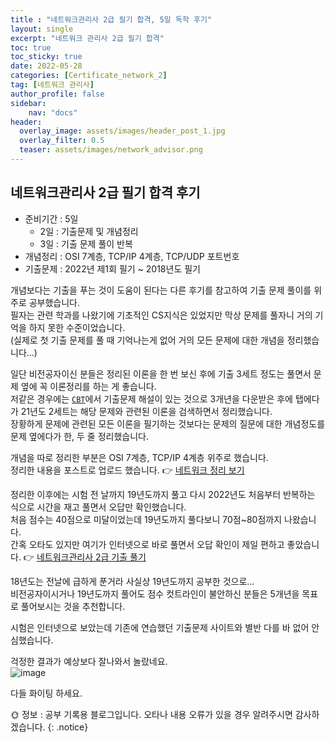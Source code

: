 ```yaml
---
title : "네트워크관리사 2급 필기 합격, 5일 독학 후기"
layout: single
excerpt: "네트워크 관리사 2급 필기 합격"
toc: true
toc_sticky: true
date: 2022-05-28
categories: [Certificate_network_2]
tag: [네트워크 관리사]
author_profile: false
sidebar:
    nav: "docs"
header:
  overlay_image: assets/images/header_post_1.jpg
  overlay_filter: 0.5 
  teaser: assets/images/network_advisor.png
---
```

## 네트워크관리사 2급 필기 합격 후기

- 준비기간 : 5일
    - 2일 : 기출문제 및 개념정리
    - 3일 : 기출 문제 풀이 반복
- 개념정리 : OSI 7계층, TCP/IP 4계층, TCP/UDP 포트번호
- 기출문제 : 2022년 제1회 필기 ~ 2018년도 필기


개념보다는 기출을 푸는 것이 도움이 된다는 다른 후기를 참고하여 기출 문제 풀이를 위주로 공부했습니다.  
필자는 관련 학과를 나왔기에 기초적인 CS지식은 있었지만 막상 문제를 풀자니 거의 기억을 하지 못한 수준이었습니다.   
(실제로 첫 기출 문제를 풀 때 기억나는게 없어 거의 모든 문제에 대한 개념을 정리했습니다...)  

일단 비전공자이신 분들은 정리된 이론을 한 번 보신 후에 기출 3세트 정도는 풀면서 문제 옆에 꼭 이론정리를 하는 게 좋습니다.  
저같은 경우에는 [`CBT`](https://www.comcbt.com/xe/jf)에서 기출문제 해설이 있는 것으로 3개년을 다운받은 후에 탭에다가 21년도 2세트는 해당 문제와 관련된 이론을 검색하면서 정리했습니다.  
장황하게 문제에 관련된 모든 이론을 필기하는 것보다는 문제의 질문에 대한 개념정도를 문제 옆에다가 한, 두 줄 정리했습니다.  

개념을 따로 정리한 부분은 OSI 7계층, TCP/IP 4계층 위주로 했습니다.  
정리한 내용을 포스트로 업로드 했습니다.
👉 [네트워크 정리 보기](https://sun0te.github.io/network/network-01/)     

정리한 이후에는 시험 전 날까지 19년도까지 풀고 다시 2022년도 처음부터 반복하는 식으로 시간을 재고 풀면서 오답만 확인했습니다.    
처음 점수는 40점으로 미달이었는데 19년도까지 풀다보니 70점~80점까지 나왔습니다.   
간혹 오타도 있지만 여기가 인터넷으로 바로 풀면서 오답 확인이 제일 편하고 좋았습니다. 👉 [네트워크관리사 2급 기출 풀기](https://q.fran.kr/%EC%8B%9C%ED%97%98/%EB%84%A4%ED%8A%B8%EC%9B%8C%ED%81%AC%EA%B4%80%EB%A6%AC%EC%82%AC2%EA%B8%89)  

18년도는 전날에 급하게 푼거라 사실상 19년도까지 공부한 것으로...  
비전공자이시거나 19년도까지 풀어도 점수 컷트라인이 불안하신 분들은 5개년을 목표로 풀어보시는 것을 추천합니다.  

시험은 인터넷으로 보았는데 기존에 연습했던 기출문제 사이트와 별반 다를 바 없어 안심했습니다.  

걱정한 결과가 예상보다 잘나와서 놀랐네요.  
![image](https://user-images.githubusercontent.com/50590124/200461244-6b8f56d7-dc8a-48d4-a819-36afe8d05317.png)

다들 화이팅 하세요.

🌞 정보 : 공부 기록용 블로그입니다. 오타나 내용 오류가 있을 경우 알려주시면 감사하겠습니다.
{: .notice}